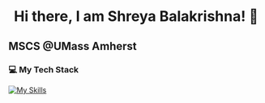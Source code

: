 <h1 align="center"> Hi there, I am Shreya Balakrishna! 👋


## MSCS @UMass Amherst  


<!--
**shrxyo/shrxyo** is a ✨ _special_ ✨ repository because its `README.md` (this file) appears on your GitHub profile.

Here are some ideas to get you started:

- 🔭 I’m currently working on ...
- 🌱 I’m currently learning ...
- 👯 I’m looking to collaborate on ...
- 🤔 I’m looking for help with ...
- 💬 Ask me about ...
- 📫 How to reach me: ...
- 😄 Pronouns: ...
- ⚡ Fun fact: ...
-->

### 💻 My Tech Stack  

[![My Skills](https://skillicons.dev/icons?i=py,js,react,html,css,electron,aws,figma)](https://skillicons.dev)

